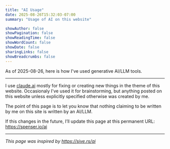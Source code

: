 ```yaml
---
title: "AI Usage"
date: 2025-08-26T15:32:03-07:00
summary: "Usage of AI on this website"

showAuthor: false
showPagination: false
showReadingTime: false
showWordCount: false
showDate: false
sharingLinks: false
showBreadcrumbs: false
---
```


As of 2025-08-26, here is how I've used generative AI/LLM tools.

---
I use [claude.ai](https://claude.ai) mostly for fixing or creating new things in the theme of this website. Occasionaly I've used it for brainstorming, but anything posted on this website unless explicitly specified otherwise was created by me.

The point of this page is to let you know that nothing claiming to be written by me on this site is written by an AI/LLM.

If this changes in the future, I’ll update this page at this permanent URL: https://spenser.io/ai

---
_This page was inspired by https://sive.rs/ai_